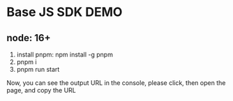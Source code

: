 # Base JS SDK DEMO
## node: 16+
1. install pnpm: npm install -g pnpm 
2. pnpm i
3. pnpm run start

Now, you can see the output URL in the console, please click, then open the page, and copy the URL